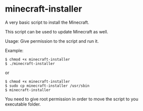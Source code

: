 # minecraft-installer
A very basic script to install the Minecraft.

This script can be used to update Minecraft as well.

Usage: Give permission to the script and run it.

Example:
```shell
$ chmod +x minecraft-installer
$ ./minecraft-installer
```
or
```shell
$ chmod +x minecraft-installer
$ sudo cp minecraft-installer /usr/sbin
$ minecraft-installer
```

You need to give root permission in order to move the script to you executable folder.
